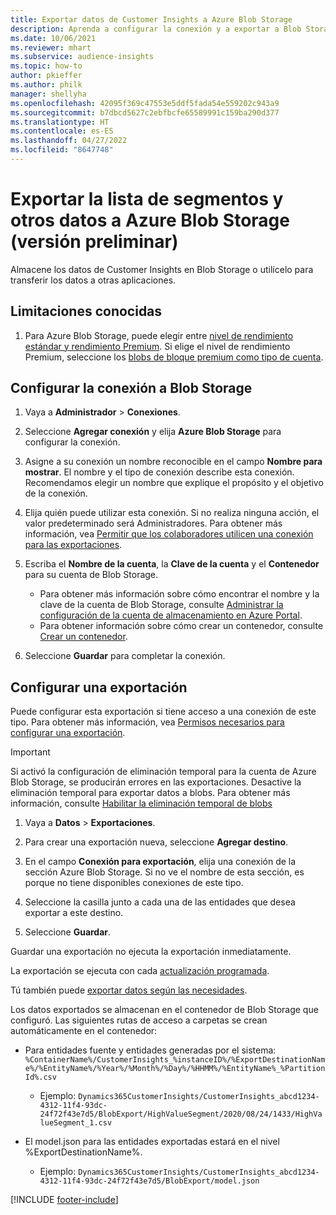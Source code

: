 ```yaml
---
title: Exportar datos de Customer Insights a Azure Blob Storage
description: Aprenda a configurar la conexión y a exportar a Blob Storage.
ms.date: 10/06/2021
ms.reviewer: mhart
ms.subservice: audience-insights
ms.topic: how-to
author: pkieffer
ms.author: philk
manager: shellyha
ms.openlocfilehash: 42095f369c47553e5ddf5fada54e559202c943a9
ms.sourcegitcommit: b7dbcd5627c2ebfbcfe65589991c159ba290d377
ms.translationtype: HT
ms.contentlocale: es-ES
ms.lasthandoff: 04/27/2022
ms.locfileid: "8647748"
---
```

# <a name="export-segment-list-and-other-data-to-azure-blob-storage-preview"></a>Exportar la lista de segmentos y otros datos a Azure Blob Storage (versión preliminar)

Almacene los datos de Customer Insights en Blob Storage o utilícelo para transferir los datos a otras aplicaciones.

## <a name="known-limitations"></a>Limitaciones conocidas

1. Para Azure Blob Storage, puede elegir entre [nivel de rendimiento estándar y rendimiento Premium](/azure/storage/blobs/storage-blob-performance-tiers). Si elige el nivel de rendimiento Premium, seleccione los [blobs de bloque premium como tipo de cuenta](/azure/storage/common/storage-account-overview#types-of-storage-accounts).

## <a name="set-up-the-connection-to-blob-storage"></a>Configurar la conexión a Blob Storage

1. Vaya a **Administrador** > **Conexiones**.

1. Seleccione **Agregar conexión** y elija **Azure Blob Storage** para configurar la conexión.

1. Asigne a su conexión un nombre reconocible en el campo **Nombre para mostrar**. El nombre y el tipo de conexión describe esta conexión. Recomendamos elegir un nombre que explique el propósito y el objetivo de la conexión.

1. Elija quién puede utilizar esta conexión. Si no realiza ninguna acción, el valor predeterminado será Administradores. Para obtener más información, vea [Permitir que los colaboradores utilicen una conexión para las exportaciones](connections.md#allow-contributors-to-use-a-connection-for-exports).

1. Escriba el **Nombre de la cuenta**, la **Clave de la cuenta** y el **Contenedor** para su cuenta de Blob Storage.
    - Para obtener más información sobre cómo encontrar el nombre y la clave de la cuenta de Blob Storage, consulte [Administrar la configuración de la cuenta de almacenamiento en Azure Portal](/azure/storage/common/storage-account-manage).
    - Para obtener información sobre cómo crear un contenedor, consulte [Crear un contenedor](/azure/storage/blobs/storage-quickstart-blobs-portal#create-a-container).

1. Seleccione **Guardar** para completar la conexión. 

## <a name="configure-an-export"></a>Configurar una exportación

Puede configurar esta exportación si tiene acceso a una conexión de este tipo. Para obtener más información, vea [Permisos necesarios para configurar una exportación](export-destinations.md#set-up-a-new-export).

> [!IMPORTANT]
> Si activó la configuración de eliminación temporal para la cuenta de Azure Blob Storage, se producirán errores en las exportaciones. Desactive la eliminación temporal para exportar datos a blobs. Para obtener más información, consulte [Habilitar la eliminación temporal de blobs](/azure/storage/blobs/soft-delete-blob-enable.md)

1. Vaya a **Datos** > **Exportaciones**.

1. Para crear una exportación nueva, seleccione **Agregar destino**.

1. En el campo **Conexión para exportación**, elija una conexión de la sección Azure Blob Storage. Si no ve el nombre de esta sección, es porque no tiene disponibles conexiones de este tipo.

1. Seleccione la casilla junto a cada una de las entidades que desea exportar a este destino.

1. Seleccione **Guardar**.

Guardar una exportación no ejecuta la exportación inmediatamente.

La exportación se ejecuta con cada [actualización programada](system.md#schedule-tab).     

Tú también puede [exportar datos según las necesidades](export-destinations.md#run-exports-on-demand). 

Los datos exportados se almacenan en el contenedor de Blob Storage que configuró. Las siguientes rutas de acceso a carpetas se crean automáticamente en el contenedor:

- Para entidades fuente y entidades generadas por el sistema:   
  `%ContainerName%/CustomerInsights_%instanceID%/%ExportDestinationName%/%EntityName%/%Year%/%Month%/%Day%/%HHMM%/%EntityName%_%PartitionId%.csv`  
  - Ejemplo: `Dynamics365CustomerInsights/CustomerInsights_abcd1234-4312-11f4-93dc-24f72f43e7d5/BlobExport/HighValueSegment/2020/08/24/1433/HighValueSegment_1.csv`
 
- El model.json para las entidades exportadas estará en el nivel %ExportDestinationName%.  
  - Ejemplo: `Dynamics365CustomerInsights/CustomerInsights_abcd1234-4312-11f4-93dc-24f72f43e7d5/BlobExport/model.json`

[!INCLUDE [footer-include](includes/footer-banner.md)]
